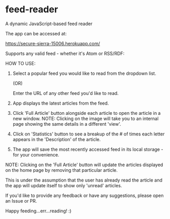 # feed-reader
A dynamic JavaScript-based feed reader

The app can be accessed at:

https://secure-sierra-15006.herokuapp.com/


Supports any valid feed - whether it's Atom or RSS/RDF:

HOW TO USE:

1. Select a popular feed you would like to read from the dropdown list.

    (OR)
   
   Enter the URL of any other feed you'd like to read.

2. App displays the latest articles from the feed.

3. Click  'Full Article' button  alongside each article to open the article in a new window. 
   NOTE:  Clicking on the image will take you to an internal page showing the same details in a different 'view'.

4. Click on 'Statistics' button to see a breakup of the # of times each letter appears in the 'Description' of the article.

5. The app will save the most recently accessed feed in its local storage - for your convenience.

NOTE:
Clicking on the 'Full Article' button will update the articles displayed on the home page by removing that particular article. 

This is under the assumption that the user has already read the article and the app will update itself to show only 'unread' articles.


If you'd like to provide any feedback or have any suggestions, please open an Issue or PR.

Happy feeding...err...reading! :)

